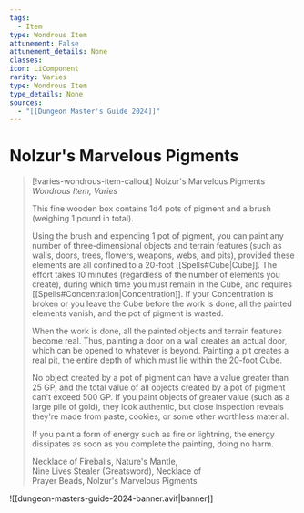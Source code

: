 ```yaml
---
tags:
  - Item
type: Wondrous Item
attunement: False
attunement_details: None
classes:
icon: LiComponent
rarity: Varies
type: Wondrous Item
type_details: None
sources: 
  - "[[Dungeon Master's Guide 2024]]"
---
```

# Nolzur's Marvelous Pigments
>[!varies-wondrous-item-callout] Nolzur's Marvelous Pigments
>_Wondrous Item, Varies_
>
>This fine wooden box contains 1d4 pots of pigment and a brush (weighing 1 pound in total).
>
>Using the brush and expending 1 pot of pigment, you can paint any number of three-dimensional objects and terrain features (such as walls, doors, trees, flowers, weapons, webs, and pits), provided these elements are all confined to a 20-foot [[Spells#Cube\|Cube]]. The effort takes 10 minutes (regardless of the number of elements you create), during which time you must remain in the Cube, and requires [[Spells#Concentration\|Concentration]]. If your Concentration is broken or you leave the Cube before the work is done, all the painted elements vanish, and the pot of pigment is wasted.
>
>When the work is done, all the painted objects and terrain features become real. Thus, painting a door on a wall creates an actual door, which can be opened to whatever is beyond. Painting a pit creates a real pit, the entire depth of which must lie within the 20-foot Cube.
>
>No object created by a pot of pigment can have a value greater than 25 GP, and the total value of all objects created by a pot of pigment can't exceed 500 GP. If you paint objects of greater value (such as a large pile of gold), they look authentic, but close inspection reveals they're made from paste, cookies, or some other worthless material.
>
>If you paint a form of energy such as fire or lightning, the energy dissipates as soon as you complete the painting, doing no harm.
>
>
>Necklace of Fireballs, Nature's Mantle,  
>Nine Lives Stealer (Greatsword), Necklace of  
>Prayer Beads, Nolzur's Marvelous Pigments
>
>


![[dungeon-masters-guide-2024-banner.avif|banner]]